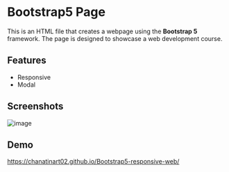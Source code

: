 # Bootstrap5 Page

This is an HTML file that creates a webpage using the **Bootstrap 5** framework. The page is designed to showcase a web development course.

## Features

- Responsive
- Modal

## Screenshots

![image](https://github.com/chanatinart02/Bootstrap5-responsive-web/assets/125489141/ae30de2f-3ae6-4662-a4c5-0ca9492e95ae)


## Demo

https://chanatinart02.github.io/Bootstrap5-responsive-web/
